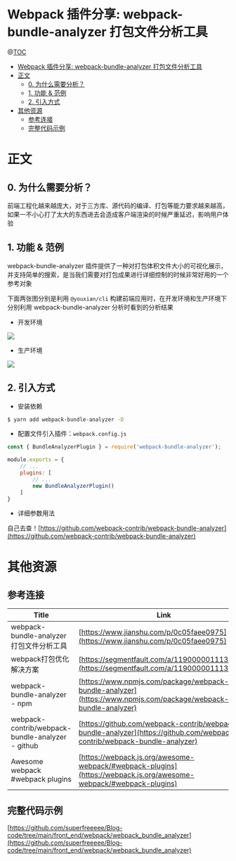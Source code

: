 # Webpack 插件分享: webpack-bundle-analyzer 打包文件分析工具

@[TOC](文章目录)

<!-- TOC -->

- [Webpack 插件分享: webpack-bundle-analyzer 打包文件分析工具](#webpack-插件分享-webpack-bundle-analyzer-打包文件分析工具)
- [正文](#正文)
  - [0. 为什么需要分析？](#0-为什么需要分析)
  - [1. 功能 & 范例](#1-功能--范例)
  - [2. 引入方式](#2-引入方式)
- [其他资源](#其他资源)
  - [参考连接](#参考连接)
  - [完整代码示例](#完整代码示例)

<!-- /TOC -->

# 正文

## 0. 为什么需要分析？

前端工程化越来越庞大，对于三方库、源代码的编译、打包等能力要求越来越高，如果一不小心打了太大的东西进去会造成客户端渲染的时候严重延迟，影响用户体验

## 1. 功能 & 范例

webpack-bundle-analyzer 插件提供了一种对打包体积文件大小的可视化展示，并支持简单的搜索，是当我们需要对打包成果进行详细控制的时候非常好用的一个参考对象

下面两张图分别是利用 `@youxian/cli` 构建前端应用时，在开发环境和生产环境下分别利用 webpack-bundle-analyzer 分析时看到的分析结果

- 开发环境

![](https://picures.oss-cn-beijing.aliyuncs.com/img/webpack_bundle_analyzer_1_dev.png)

- 生产环境

![](https://picures.oss-cn-beijing.aliyuncs.com/img/webpack_bundle_analyzer_2_prod.png)

## 2. 引入方式

- 安装依赖

```bash
$ yarn add webpack-bundle-analyzer -D
```

- 配置文件引入插件：`webpack.config.js`

```js
const { BundleAnalyzerPlugin } = require('webpack-bundle-analyzer');

module.exports = {
    // ...
    plugins: [
        // ...
        new BundleAnalyzerPlugin()
    ]
}
```

- 详细参数用法

自己去查！[https://github.com/webpack-contrib/webpack-bundle-analyzer](https://github.com/webpack-contrib/webpack-bundle-analyzer)

# 其他资源

## 参考连接

| Title                                            | Link                                                                                                                     |
| ------------------------------------------------ | ------------------------------------------------------------------------------------------------------------------------ |
| webpack-bundle-analyzer打包文件分析工具          | [https://www.jianshu.com/p/0c05faee0975](https://www.jianshu.com/p/0c05faee0975)                                         |
| webpack打包优化解决方案                          | [https://segmentfault.com/a/1190000011138081](https://segmentfault.com/a/1190000011138081)                               |
| webpack-bundle-analyzer - npm                    | [https://www.npmjs.com/package/webpack-bundle-analyzer](https://www.npmjs.com/package/webpack-bundle-analyzer)           |
| webpack-contrib/webpack-bundle-analyzer - github | [https://github.com/webpack-contrib/webpack-bundle-analyzer](https://github.com/webpack-contrib/webpack-bundle-analyzer) |
| Awesome webpack #webpack plugins                 | [https://webpack.js.org/awesome-webpack/#webpack-plugins](https://webpack.js.org/awesome-webpack/#webpack-plugins)       |

## 完整代码示例

[https://github.com/superfreeeee/Blog-code/tree/main/front_end/webpack/webpack_bundle_analyzer](https://github.com/superfreeeee/Blog-code/tree/main/front_end/webpack/webpack_bundle_analyzer)
